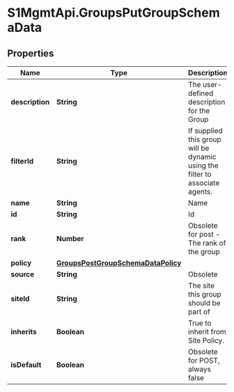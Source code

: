 # S1MgmtApi.GroupsPutGroupSchemaData

## Properties
Name | Type | Description | Notes
------------ | ------------- | ------------- | -------------
**description** | **String** | The user-defined description for the Group | [optional] 
**filterId** | **String** | If supplied this group will be dynamic using the filter to associate agents. | [optional] 
**name** | **String** | Name | [optional] 
**id** | **String** | Id | [optional] 
**rank** | **Number** | Obsolete for post - The rank of the group | [optional] 
**policy** | [**GroupsPostGroupSchemaDataPolicy**](GroupsPostGroupSchemaDataPolicy.md) |  | [optional] 
**source** | **String** | Obsolete | [optional] 
**siteId** | **String** | The site this group should be part of | [optional] 
**inherits** | **Boolean** | True to inherit from Site Policy.  | [optional] 
**isDefault** | **Boolean** | Obsolete for POST, always false | [optional] [default to false]


